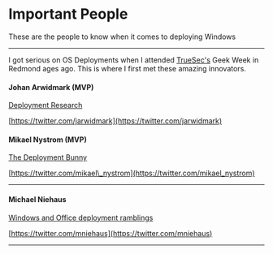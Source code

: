 # Important People

These are the people to know when it comes to deploying Windows

---

I got serious on OS Deployments when I attended [TrueSec's](http://truesec.com/) Geek Week in Redmond ages ago.  This is where I first met these amazing innovators.

#### Johan Arwidmark \(MVP\)

[Deployment Research](http://deploymentresearch.com/)

[https://twitter.com/jarwidmark](https://twitter.com/jarwidmark)

#### Mikael Nystrom \(MVP\)

[The Deployment Bunny](https://deploymentbunny.com/)

[https://twitter.com/mikael\_nystrom](https://twitter.com/mikael_nystrom)

---

#### Michael Niehaus

[Windows and Office deployment ramblings](https://blogs.technet.microsoft.com/mniehaus/)

[https://twitter.com/mniehaus](https://twitter.com/mniehaus)

---



